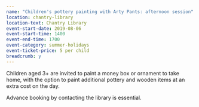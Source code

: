 ```yaml
---
name: "Children's pottery painting with Arty Pants: afternoon session"
location: chantry-library
location-text: Chantry Library
event-start-date: 2019-08-06
event-start-time: 1400
event-end-time: 1700
event-category: summer-holidays
event-ticket-price: 5 per child
breadcrumb: y
---
```


Children aged 3+ are invited to paint a money box or ornament to take home, with the option to paint additional pottery and wooden items at an extra cost on the day.

Advance booking by contacting the library is essential.
